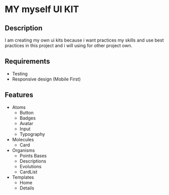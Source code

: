 # MY myself UI KIT

## Description

I am creating my own ui kits because i want practices my skills and use best practices in this project and i  will using  for other project own.

## Requirements 

- Testing
- Responsive design (Mobile First)

## Features

- Atoms
  - Button
  - Badges
  - Avatar
  - Input
  - Typography
- Molecules
  - Card
- Organisms
  - Points Bases
  - Descriptions
  - Evolutions
  - CardList
- Templates
  - Home
  - Details

